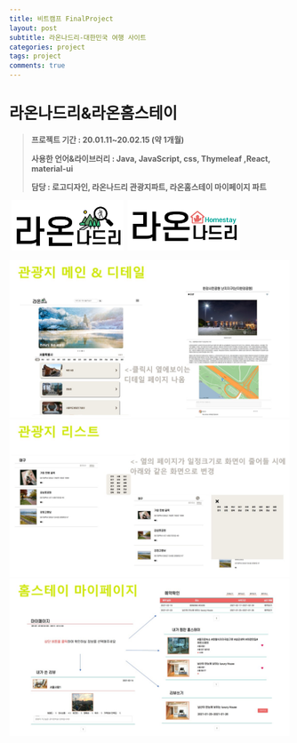 ```yaml
---
title: 비트캠프 FinalProject
layout: post
subtitle: 라온나드리-대한민국 여행 사이트
categories: project
tags: project
comments: true
---
```


# 라온나드리&라온홈스테이

>**프로젝트 기간 : 20.01.11~20.02.15 (약 1개월)**
>
>**사용한 언어&라이브러리 : Java, JavaScript, css, Thymeleaf ,React, material-ui**
>
>__담당 : 로고디자인, 라온나드리 관광지파트, 라온홈스테이 마이페이지 파트__


&nbsp;<img src="/assets/logo_color.png" width="40%">
&nbsp;<img src="/assets/logo_Homestay_color1.png" width="40%">

![슬라이드1](/assets/슬라이드1_2m4pm8kal.JPG)
![슬라이드2](/assets/슬라이드2_ryd7imtva.JPG)
![슬라이드3](/assets/슬라이드3_kjspfrjdi.JPG)
